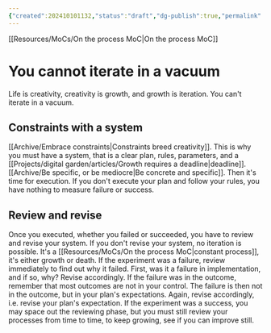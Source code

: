 ```yaml
---
{"created":202410101132,"status":"draft","dg-publish":true,"permalink":"/projects/digital-garden/articles/you-cannot-iterate-in-a-vacuum/","dgPassFrontmatter":true,"updated":"2024-12-21T22:17:50.857+01:00"}
---
```


[[Resources/MoCs/On the process MoC\|On the process MoC]]
# You cannot iterate in a vacuum

Life is creativity, creativity is growth, and growth is iteration. You can't iterate in a vacuum. 
## Constraints with a system
[[Archive/Embrace constraints\|Constraints breed creativity]]. This is why you must have a system, that is a clear plan, rules, parameters, and a [[Projects/digital garden/articles/Growth requires a deadline\|deadline]]. [[Archive/Be specific, or be mediocre\|Be concrete and specific]]. 
Then it's time for execution. If you don't execute your plan and follow your rules, you have nothing to measure failure or success.
## Review and revise
Once you executed, whether you failed or succeeded, you have to review and revise your system. If you don't revise your system, no iteration is possible. It's a [[Resources/MoCs/On the process MoC\|constant process]], it's either growth or death.
If the experiment was a failure, review immediately to find out why it failed. First, was it a failure in implementation, and if so, why? Revise accordingly. If the failure was in the outcome, remember that most outcomes are not in your control. The failure is then not in the outcome, but in your plan's expectations. Again, revise accordingly, i.e. revise your plan's expectation. 
If the experiment was a success, you may space out the reviewing phase, but you must still review your processes from time to time, to keep growing, see if you can improve still.
